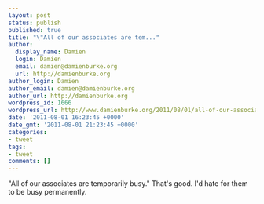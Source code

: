 ```yaml
---
layout: post
status: publish
published: true
title: "\"All of our associates are tem..."
author:
  display_name: Damien
  login: Damien
  email: damien@damienburke.org
  url: http://damienburke.org
author_login: Damien
author_email: damien@damienburke.org
author_url: http://damienburke.org
wordpress_id: 1666
wordpress_url: http://www.damienburke.org/2011/08/01/all-of-our-associates-are-tem/
date: '2011-08-01 16:23:45 +0000'
date_gmt: '2011-08-01 21:23:45 +0000'
categories:
- tweet
tags:
- tweet
comments: []
---
```

<p>"All of our associates are temporarily busy." That's good. I'd hate for them to be busy permanently.</p>
